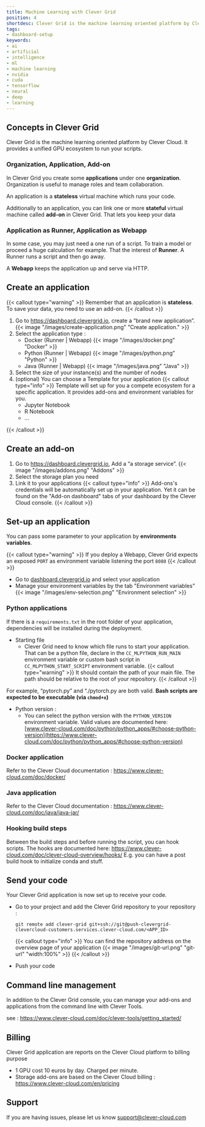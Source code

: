 ```yaml
---
title: Machine Learning with Clever Grid
position: 4
shortdesc: Clever Grid is the machine learning oriented platform by Clever Cloud. It provides a unified GPU ecosystem to run your scripts.
tags:
- dashboard-setup
keywords:
- ai
- artificial
- intelligence
- ml
- machine learning
- nvidia
- cuda
- tensorflow
- neural
- deep 
- learning
---
```


## Concepts in Clever Grid

Clever Grid is the machine learning oriented platform by Clever Cloud. It provides a unified GPU ecosystem to run your scripts.

### Organization, Application, Add-on

In Clever Grid you create some **applications** under one **organization**.
Organization is useful to manage roles and team collaboration.

An application is a **stateless** virtual machine which runs your code.

Additionally to an application, you can link one or more **stateful** virtual machine called **add-on** in Clever Grid. That lets
you keep your data

### Application as Runner, Application as Webapp

In some case, you may just need a one run of a script. To train a model or proceed a huge calculation for example. That the
interest of **Runner**. A Runner runs a script and then go away.

A **Webapp** keeps the application up and serve via HTTP.

## Create an application

{{< callout type="warning" >}}
    Remember that an application is **stateless**. To save your data, you need to use an add-on.
{{< /callout >}}

1. Go to https://dashboard.clevergrid.io, create a “brand new application”.
{{< image "/images/create-application.png" "Create application." >}}
2. Select the application type :
   * Docker (Runner | Webapp)
   {{< image "/images/docker.png" "Docker" >}}
   * Python (Runner | Webapp)
   {{< image "/images/python.png" "Python" >}}
   * Java (Runner | Webapp)
   {{< image "/images/java.png" "Java" >}}
3. Select the size of your instance(s) and the number of nodes
4. (optional) You can choose a Template for your application
  {{< callout type="info" >}}
    Template will set up for you a compete ecosystem for a specific application. It provides add-ons and environment 
   variables for you.
   <ul>
      <li>Jupyter Notebook</li>
      <li>R Notebook</li>
      <li>…</li>
   </ul>
  {{< /callout >}}

## Create an add-on

1. Go to https://dashboard.clevergrid.io, Add a “a storage service”.
{{< image "/images/addons.png" "Addons" >}}
2. Select the storage plan you need
3. Link it to your applications
  {{< callout type="info" >}}
    Add-ons's credentials will be automatically set up in your application. Yet it can be found on the "Add-on dashboard" tabs of your dashboard by the Clever Cloud console.
  {{< /callout >}}


## Set-up an application

You can pass some parameter to your application by **environments variables**.

  {{< callout type="warning" >}}
    If you deploy a Webapp, Clever Grid expects an exposed `PORT` as environment variable listening the port `8080`
  {{< /callout >}}


- Go to [dashboard.clevergrid.io](https://dashboard.clevergrid.io) and select your application
- Manage your environment variables by the tab "Environment variables" 
{{< image "/images/env-selection.png" "Environment selection" >}}

### Python applications

If there is a `requirements.txt` in the root folder of your application, dependencies will be installed during the deployment.

* Starting file
  * Clever Grid need to know  which file runs to start your application. That can be a python file, declare in the
 `CC_MLPYTHON_RUN_MAIN` environment variable or custom bash script in `CC_MLPYTHON_START_SCRIPT` environment variable.
  {{< callout type="warning" >}}
    It should contain the path of your main file. The path should be relative to the root of your repository.
  {{< /callout >}}

For example, “pytorch.py” and “./pytorch.py are both valid.
**Bash scripts are expected to be executable (via `chmod+x`)** 

* Python version : 
  * You can select the python version with the `PYTHON_VERSION` environment variable. Valid values are documented here: [www.clever-cloud.com/doc/python/python_apps/#choose-python-version](https://www.clever-cloud.com/doc/python/python_apps/#choose-python-version)

### Docker application

Refer to the Clever Cloud documentation : https://www.clever-cloud.com/doc/docker/

### Java application

Refer to the Clever Cloud documentation : https://www.clever-cloud.com/doc/java/java-jar/

### Hooking build steps

Between the build steps and before running the script, you can hook scripts. The hooks are documented here: https://www.clever-cloud.com/doc/clever-cloud-overview/hooks/
E.g. you can have a post build hook to initialize conda and stuff.

## Send your code

Your Clever Grid application is now set up to receive your code.

* Go to your project and add the Clever Grid repository to your repository :

      git remote add clever-grid git+ssh://git@push-clevergrid-clevercloud-customers.services.clever-cloud.com/<APP_ID>
  {{< callout type="info" >}}
    You can find the repository address on the overview page of your application
    {{< image "/images/git-url.png" "git-url" "width:100%" >}}
  {{< /callout >}}

* Push your code

## Command line management

In addition to the Clever Grid console, you can manage your add-ons and applications from the command line with Clever Tools.

see : https://www.clever-cloud.com/doc/clever-tools/getting_started/

## Billing

Clever Grid application are reports on the Clever Cloud platform to billing purpose

* 1 GPU cost 10 euros by day. Charged per minute.
* Storage add-ons are based on the Clever Cloud billing : https://www.clever-cloud.com/en/pricing

## Support

If you are having issues, please let us know support@clever-cloud.com
